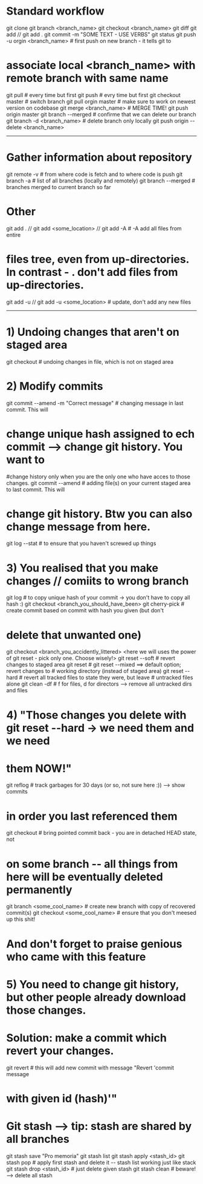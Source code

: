 # Standard workflow
git clone <url> <where to clone>
git branch <branch_name>
git checkout <branch_name>
<Some work happen here>
git diff
git add <file> // git add .
git commit -m "SOME TEXT - USE VERBS"
git status
git push -u orgin <branch_name> # first push on new branch - it tells git to 
# associate local <branch_name> with remote branch with same name
git pull # every time but first
git push # evry time but first
git checkout master # switch branch
git pull orgin master # make sure to work on newest version on codebase
git merge <branch_name> # MERGE TIME!
git push origin master
git branch --merged # confirme that we can delete our branch
git branch -d <branch_name> # delete branch only locally
git push origin --delete <branch_name>

------------------------------------------------------------------------------------

# Gather information about repository
git remote -v # from where code is fetch and to where code is push
git branch -a # list of all branches (locally and remotely)
git branch --merged # branches merged to current branch so far

# Other
git add . // git add <some_location> // git add -A # -A add all files from entire 
# files tree, even from up-directories. In contrast - . don't add files from up-directories.
git add -u // git add -u <some_location> # update, don't add any new files

------------------------------------------------------------------------------------

# 1) Undoing changes that aren't on staged area
git checkout <file> # undoing changes in file, which is not on staged area

# 2) Modify commits
git commit --amend -m "Correct message" # changing message in last commit. This will
# change unique hash assigned to ech commit --> change git history. You want to 
#change history only when you are the only one who have acces to those changes. 
git commit --amend # adding file(s) on your current staged area to last commit. This will
# change git history. Btw you can also change message from here.
git log --stat # to ensure that you haven't screwed up things

# 3) You realised that you make changes // comiits to wrong branch
git log # to copy unique hash of your commit -> you don't have to copy all hash :)
git checkout <branch_you_should_have_been>
git cherry-pick <hash> # create commit based on commit with hash you given (but don't
# delete that unwanted one)
git checkout <branch_you_accidently_littered> 
<here we will uses the power of git reset - pick only one. Choose wisely!>
	git reset --soft <hash> # revert changes to staged area
	git reset <hash> # git reset --mixed <hash> ==> default option; revert changes to
	# working directory (instead of staged area)
	git reset --hard <hash> # revert all tracked files to state they were, but leave 
	# untracked files alone
	git clean -df # f for files, d for directors --> remove all untracked dirs and files

# 4) "Those changes you delete with git reset --hard -> we need them and we need 
# them NOW!"
git reflog # track garbages for 30 days (or so, not sure here :)) --> show commits
# in order you last referenced them
git checkout <hash> # bring pointed commit back - you are in detached HEAD state, not
# on some branch -- all things from here will be eventually deleted permanently
git branch <some_cool_name> # create new branch with copy of recovered commit(s)
git checkout <some_cool_name> # ensure that you don't meesed up this shit!
# And don't forget to praise genious who came with this feature

# 5) You need to change git history, but other people already download those changes.
# Solution: make a commit which revert your changes.
git revert <hash> # this will add new commit with message "Revert 'commit message
# with given id (hash)'"

# Git stash --> tip: stash are shared by all branches
git stash save "Pro memoria"
git stash list
git stash apply <stash_id>
git stash pop # apply first stash and delete it -- stash list working just like stack
git stash drop <stash_id> # just delete given stash
git stash clean # beware! --> delete all stash
